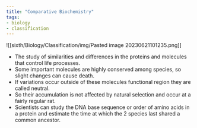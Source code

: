 ```yaml
---
title: "Comparative Biochemistry"
tags:
- biology
- classification
---
```


![[sixth/Biology/Classification/img/Pasted image 20230621101235.png]]

- The study of similarities and differences in the proteins and molecules that control life processes.
- Some important molecules are highly conserved among species, so slight changes can cause death.
- If variations occur outside of these molecules functional region they are called neutral. 
- So their accumulation is not affected by natural selection and occur at a fairly regular rat.
- Scientists can study the DNA base sequence or order of amino acids in a protein and estimate the time at which the 2 species last shared a common ancestor.



‎‎